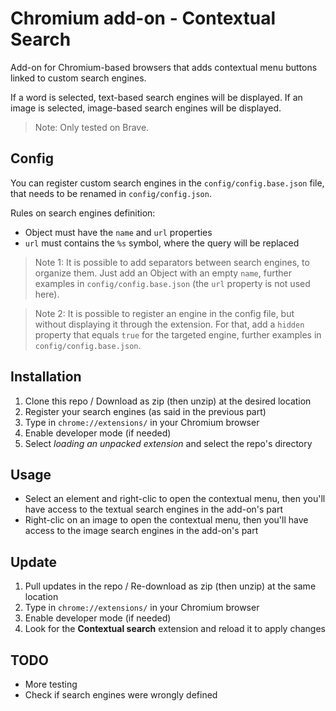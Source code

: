 # Chromium add-on - Contextual Search

Add-on for Chromium-based browsers that adds contextual menu buttons linked to custom search engines.

If a word is selected, text-based search engines will be displayed.
If an image is selected, image-based search engines will be displayed.

> Note: Only tested on Brave.


## Config

You can register custom search engines in the `config/config.base.json` file, that needs to be renamed in `config/config.json`.

Rules on search engines definition:
- Object must have the `name` and `url` properties
- `url` must contains the `%s` symbol, where the query will be replaced

> Note 1: It is possible to add separators between search engines, to organize them. Just add an Object with an empty `name`, further examples in `config/config.base.json` (the `url` property is not used here).

> Note 2: It is possible to register an engine in the config file, but without displaying it through the extension. For that, add a `hidden` property that equals `true` for the targeted engine, further examples in `config/config.base.json`.


## Installation

1. Clone this repo / Download as zip (then unzip) at the desired location
2. Register your search engines (as said in the previous part)
3. Type in `chrome://extensions/` in your Chromium browser
4. Enable developer mode (if needed)
5. Select *loading an unpacked extension* and select the repo's directory


## Usage

- Select an element and right-clic to open the contextual menu, then you'll have access to the textual search engines in the add-on's part
- Right-clic on an image to open the contextual menu, then you'll have access to the image search engines in the add-on's part


## Update

1. Pull updates in the repo / Re-download as zip (then unzip) at the same location
2. Type in `chrome://extensions/` in your Chromium browser
3. Enable developer mode (if needed)
4. Look for the **Contextual search** extension and reload it to apply changes


## TODO

- More testing
- Check if search engines were wrongly defined